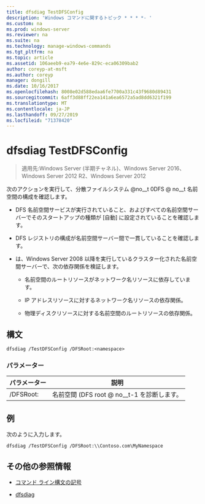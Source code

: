 ```yaml
---
title: dfsdiag TestDFSConfig
description: 'Windows コマンドに関するトピック * * * *- '
ms.custom: na
ms.prod: windows-server
ms.reviewer: na
ms.suite: na
ms.technology: manage-windows-commands
ms.tgt_pltfrm: na
ms.topic: article
ms.assetid: 106aeeb9-ea79-4e6e-829c-eca06309bab2
author: coreyp-at-msft
ms.author: coreyp
manager: dongill
ms.date: 10/16/2017
ms.openlocfilehash: 8008e02d588edaa6fe7700a331c43f9680d89431
ms.sourcegitcommit: 6aff3d88ff22ea141a6ea6572a5ad8dd6321f199
ms.translationtype: MT
ms.contentlocale: ja-JP
ms.lasthandoff: 09/27/2019
ms.locfileid: "71378420"
---
```

# <a name="dfsdiag-testdfsconfig"></a>dfsdiag TestDFSConfig

>適用先:Windows Server (半期チャネル)、Windows Server 2016、Windows Server 2012 R2、Windows Server 2012

次のアクションを実行して、分散ファイルシステム @no__t 0DFS @ no__t 名前空間の構成を確認します。  
  
-   DFS 名前空間サービスが実行されていること、およびすべての名前空間サーバーでそのスタートアップの種類が [自動] に設定されていることを確認します。  
  
-   DFS レジストリの構成が名前空間サーバー間で一貫していることを確認します。  
  
-   は、Windows Server 2008 以降を実行しているクラスター化された名前空間サーバーで、次の依存関係を検証します。  
  
    -   名前空間のルートリソースがネットワーク名リソースに依存しています。  
  
    -   IP アドレスリソースに対するネットワーク名リソースの依存関係。  
  
    -   物理ディスクリソースに対する名前空間のルートリソースの依存関係。  
  
  
  
## <a name="syntax"></a>構文  
  
```  
dfsdiag /TestDFSConfig /DFSRoot:<namespace>  
```  
  
### <a name="parameters"></a>パラメーター  
  
|       パラメーター       |               説明               |
|-----------------------|-----------------------------------------|
| \/DFSRoot: <namespace> | 名前空間 \(DFS root @ no__t-1 を診断します。 |
  
## <a name="BKMK_Examples"></a>例  
次のように入力します。  
  
```  
dfsdiag /TestDFSConfig /DFSRoot:\\Contoso.com\MyNamespace  
```  
  
## <a name="additional-references"></a>その他の参照情報  
  
-   [コマンド ライン構文の記号](command-line-syntax-key.md)  
  
-   [dfsdiag](dfsdiag.md)  
  

